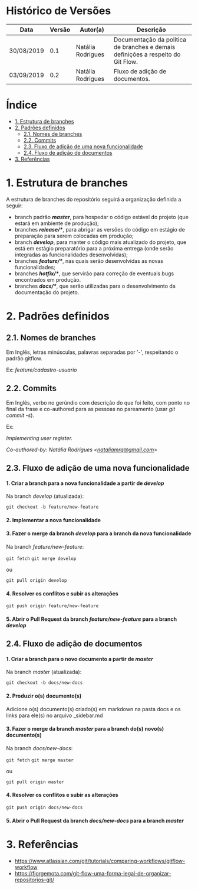 # Histórico de Versões

| Data | Versão | Autor(a) | Descrição |
| - | - | - | - |
| 30/08/2019 | 0.1 |Natália Rodrigues | Documentação da política de branches e demais definições a respeito do Git Flow. |
|03/09/2019 | 0.2 | Natália Rodrigues | Fluxo de adição de documentos. |


# Índice

* [1. Estrutura de branches](#1.-Estrutura-de-branches)
* [2. Padrões definidos](#2.-Padrões-definidos)
    * [2.1. Nomes de branches](#2.1.-Nomes-de-branches)
    * [2.2. Commits](#2.2.-Commits)
    * [2.3. Fluxo de adição de uma nova funcionalidade](#2.3.-Fluxo-de-adição-de-uma-nova-funcionalidade)
    * [2.4. Fluxo de adição de documentos](#2.4.-Fluxo-de-adição-de-documentos)
* [3. Referências](#3.-Referências)
    

# 1. Estrutura de branches

A estrutura de branches do repositório seguirá a organização definida a seguir:

* branch padrão **_master_**, para hospedar o código estável do projeto (que estará em ambiente de produção); 
* branches **_release/*_**, para  abrigar as versões do código em estágio de preparação para serem colocadas em produção; 
* branch **_develop_**, para manter o código mais atualizado do projeto, que está em estágio preparatório para a próxima entrega (onde serão integradas as funcionalidades desenvolvidas); 
* branches **_feature/*_**, nas quais serão desenvolvidas as novas funcionalidades; 
* branches **_hotfix/*_**, que servirão para correção de eventuais bugs encontrados em produção.
* branches **_docs/*_**, que serão utilizadas para o desenvolvimento da documentação do projeto.


# 2. Padrões definidos

## 2.1. Nomes de branches

Em Inglês, letras minúsculas, palavras separadas por '-', respeitando o padrão gitflow. 

Ex: _feature/cadastro-usuario_


## 2.2. Commits

Em Inglês, verbo no gerúndio com descrição do que foi feito, com ponto no final da frase e co-authored para as pessoas no pareamento (usar _git commit -s_). 

Ex:

_Implementing user register._

_Co-authored-by: Natália Rodrigues <nataliamrq@gmail.com\>_


## 2.3. Fluxo de adição de uma nova funcionalidade

#### 1. Criar a branch para a nova funcionalidade a partir de _develop_

Na branch _develop_ (atualizada):

`git checkout -b feature/new-feature`

#### 2. Implementar a nova funcionalidade
#### 3. Fazer o merge da branch _develop_ para a branch da nova funcionalidade

Na branch _feature/new-feature_:

 `git fetch`
`git merge develop`

ou

`git pull origin develop`

#### 4. Resolver os conflitos e subir as alterações

`git push origin feature/new-feature`

#### 5. Abrir o Pull Request da branch _feature/new-feature_ para a branch _develop_


## 2.4. Fluxo de adição de documentos

#### 1. Criar a branch para o novo documento a partir de _master_

Na branch _master_ (atualizada):

`git checkout -b docs/new-docs`

#### 2. Produzir o(s) documento(s)

Adicione o(s) documento(s) criado(s) em markdown na pasta docs e os links para ele(s) no arquivo _sidebar.md

#### 3. Fazer o merge da branch _master_ para a branch do(s) novo(s) documento(s)

Na branch _docs/new-docs_:

 `git fetch`
`git merge master`

ou

`git pull origin master`

#### 4. Resolver os conflitos e subir as alterações

`git push origin docs/new-docs`

#### 5. Abrir o Pull Request da branch _docs/new-docs_ para a branch _master_


# 3. Referências

* https://www.atlassian.com/git/tutorials/comparing-workflows/gitflow-workflow
* https://fjorgemota.com/git-flow-uma-forma-legal-de-organizar-repositorios-git/